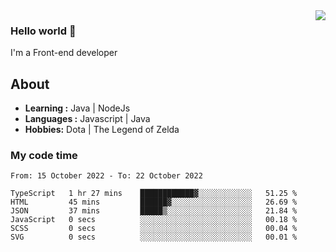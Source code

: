 <img align='right' src="https://github-readme-stats.vercel.app/api?username=jumodada&show_icons=true&theme=vue">

### Hello world 👋

I'm a Front-end developer 
    
## About
-  **Learning :** Java | NodeJs
-  **Languages :** Javascript | Java
-  **Hobbies:** Dota | The Legend of Zelda

### My code time

<!--START_SECTION:waka-->

```text
From: 15 October 2022 - To: 22 October 2022

TypeScript   1 hr 27 mins    ████████████▓░░░░░░░░░░░░   51.25 %
HTML         45 mins         ██████▓░░░░░░░░░░░░░░░░░░   26.69 %
JSON         37 mins         █████▒░░░░░░░░░░░░░░░░░░░   21.84 %
JavaScript   0 secs          ░░░░░░░░░░░░░░░░░░░░░░░░░   00.18 %
SCSS         0 secs          ░░░░░░░░░░░░░░░░░░░░░░░░░   00.04 %
SVG          0 secs          ░░░░░░░░░░░░░░░░░░░░░░░░░   00.01 %
```

<!--END_SECTION:waka-->
